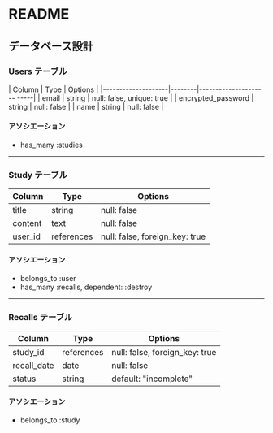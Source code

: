 # README
## データベース設計

### Users テーブル

| Column             | Type   | Options                   |
|--------------------|--------|--------------------- -----|
| email              | string | null: false, unique: true |
| encrypted_password | string | null: false               |
| name               | string | null: false               |

#### アソシエーション

- has_many :studies

---

### Study テーブル

| Column      | Type       | Options                        |
|-------------|------------|--------------------------------|
| title       | string     | null: false                    |
| content     | text       | null: false                    |
| user_id     | references | null: false, foreign_key: true |

#### アソシエーション

- belongs_to :user
- has_many :recalls, dependent: :destroy

---

### Recalls テーブル

| Column           | Type       | Options                        |
|------------------|------------|--------------------------------|
| study_id         | references | null: false, foreign_key: true |
| recall_date      | date       | null: false                    |
| status           | string     | default: "incomplete"          | 

#### アソシエーション

- belongs_to :study